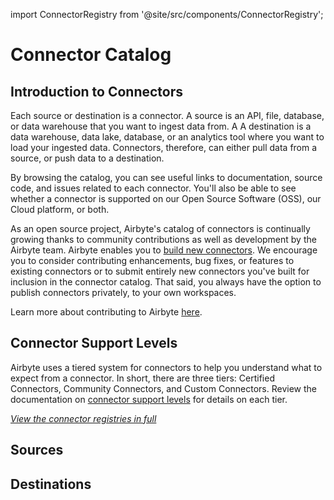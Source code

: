 import ConnectorRegistry from '@site/src/components/ConnectorRegistry';

# Connector Catalog

## Introduction to Connectors

Each source or destination is a connector. A source is an API, file, database, or data warehouse that you want to ingest data from. A A destination is a data warehouse, data lake, database, or an analytics tool where you want to load your ingested data. Connectors, therefore, can either pull data from a source, or push data to a destination. 

By browsing the catalog, you can see useful links to documentation, source code, and issues related to each connector. You'll also be able to see whether a connector is supported on our Open Source Software (OSS), our Cloud platform, or both. 

As an open source project, Airbyte's catalog of connectors is continually growing thanks to community contributions as well as development by the Airbyte team. Airbyte enables you to [build new connectors](/connector-development/). We encourage you to consider contributing  enhancements, bug fixes, or features to existing connectors or to submit entirely new connectors you've built for inclusion in the connector catalog. That said, you always have the option to publish connectors privately, to your own workspaces. 

Learn more about contributing to Airbyte [here](/contributing-to-airbyte/).

## Connector Support Levels

Airbyte uses a tiered system for connectors to help you understand what to expect from a connector. In short, there are three tiers: Certified Connectors, Community Connectors, and Custom Connectors. Review the documentation on [connector support levels](./connector-support-levels.md) for details on each tier.

_[View the connector registries in full](https://connectors.airbyte.com/files/generated_reports/connector_registry_report.html)_

## Sources

<ConnectorRegistry type="source"/>

## Destinations

<ConnectorRegistry type="destination"/>

